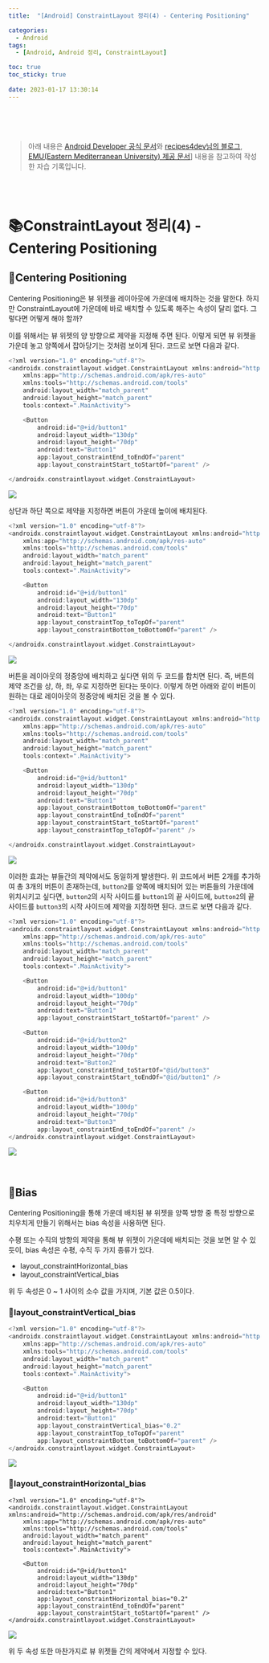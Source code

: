 ```yaml
---
title:  "[Android] ConstraintLayout 정리(4) - Centering Positioning"

categories:
  - Android
tags:
  - [Android, Android 정리, ConstraintLayout]

toc: true
toc_sticky: true
 
date: 2023-01-17 13:30:14
---
```


<br>
<br>
<br>

> 아래 내용은 [Android Developer 공식 문서](https://developer.android.com/training/constraint-layout?hl=ko)와 [recipes4dev님의 블로그](https://recipes4dev.tistory.com/158), [EMU(Eastern Mediterranean University) 제공 문서](https://staff.emu.edu.tr/mobinabeheshti/Documents/courses/ITEC399/lecture%205%20-%20399.pdf)] 내용을 참고하여 작성한 자습 기록입니다.

<br>
<br>

# 📚ConstraintLayout 정리(4) - Centering Positioning

## 📔Centering Positioning

Centering Positioning은 뷰 위젯을 레이아웃에 가운데에 배치하는 것을 말한다. 하지만 ConstraintLayout에 가운데에 바로 배치할 수 있도록 해주는 속성이 달리 없다. 그렇다면 어떻게 해야 할까?

이를 위해서는 뷰 위젯의 양 방향으로 제약을 지정해 주면 된다. 이렇게 되면 뷰 위젯을 가운데 놓고 양쪽에서 잡아당기는 것처럼 보이게 된다. 코드로 보면 다음과 같다.

```kotlin
<?xml version="1.0" encoding="utf-8"?>
<androidx.constraintlayout.widget.ConstraintLayout xmlns:android="http://schemas.android.com/apk/res/android"
    xmlns:app="http://schemas.android.com/apk/res-auto"
    xmlns:tools="http://schemas.android.com/tools"
    android:layout_width="match_parent"
    android:layout_height="match_parent"
    tools:context=".MainActivity">

    <Button
        android:id="@+id/button1"
        android:layout_width="130dp"
        android:layout_height="70dp"
        android:text="Button1"
        app:layout_constraintEnd_toEndOf="parent"
        app:layout_constraintStart_toStartOf="parent" />

</androidx.constraintlayout.widget.ConstraintLayout>
```

![](/assets/images/android/constraintlayout/center1.png)

상단과 하단 쪽으로 제약을 지정하면 버튼이 가운데 높이에 배치된다.

```kotlin
<?xml version="1.0" encoding="utf-8"?>
<androidx.constraintlayout.widget.ConstraintLayout xmlns:android="http://schemas.android.com/apk/res/android"
    xmlns:app="http://schemas.android.com/apk/res-auto"
    xmlns:tools="http://schemas.android.com/tools"
    android:layout_width="match_parent"
    android:layout_height="match_parent"
    tools:context=".MainActivity">

    <Button
        android:id="@+id/button1"
        android:layout_width="130dp"
        android:layout_height="70dp"
        android:text="Button1"
        app:layout_constraintTop_toTopOf="parent"
        app:layout_constraintBottom_toBottomOf="parent" />

</androidx.constraintlayout.widget.ConstraintLayout>
```

![](/assets/images/android/constraintlayout/center2.png)

버튼을 레이아웃의 정중앙에 배치하고 싶다면 위의 두 코드를 합치면 된다. 즉, 버튼의 제약 조건을 상, 하, 좌, 우로 지정하면 된다는 뜻이다. 이렇게 하면 아래와 같이 버튼이 원하는 대로 레이아웃의 정중앙에 배치된 것을 볼 수 있다.

```kotlin
<?xml version="1.0" encoding="utf-8"?>
<androidx.constraintlayout.widget.ConstraintLayout xmlns:android="http://schemas.android.com/apk/res/android"
    xmlns:app="http://schemas.android.com/apk/res-auto"
    xmlns:tools="http://schemas.android.com/tools"
    android:layout_width="match_parent"
    android:layout_height="match_parent"
    tools:context=".MainActivity">

    <Button
        android:id="@+id/button1"
        android:layout_width="130dp"
        android:layout_height="70dp"
        android:text="Button1"
        app:layout_constraintBottom_toBottomOf="parent"
        app:layout_constraintEnd_toEndOf="parent"
        app:layout_constraintStart_toStartOf="parent"
        app:layout_constraintTop_toTopOf="parent" />

</androidx.constraintlayout.widget.ConstraintLayout>
```

![](/assets/images/android/constraintlayout/center3.png)

이러한 효과는 뷰들간의 제약에서도 동일하게 발생한다. 위 코드에서 버튼 2개를 추가하여 총 3개의 버튼이 존재하는데, `button2`를 양쪽에 배치되어 있는 버튼들의 가운데에 위치시키고 싶다면, `button2`의 시작 사이드를 `button1`의 끝 사이드에, `button2`의 끝 사이드를 `button3`의 시작 사이드에 제약을 지정하면 된다. 코드로 보면 다음과 같다.

```kotlin
<?xml version="1.0" encoding="utf-8"?>
<androidx.constraintlayout.widget.ConstraintLayout xmlns:android="http://schemas.android.com/apk/res/android"
    xmlns:app="http://schemas.android.com/apk/res-auto"
    xmlns:tools="http://schemas.android.com/tools"
    android:layout_width="match_parent"
    android:layout_height="match_parent"
    tools:context=".MainActivity">

    <Button
        android:id="@+id/button1"
        android:layout_width="100dp"
        android:layout_height="70dp"
        android:text="Button1"
        app:layout_constraintStart_toStartOf="parent" />

    <Button
        android:id="@+id/button2"
        android:layout_width="100dp"
        android:layout_height="70dp"
        android:text="Button2"
        app:layout_constraintEnd_toStartOf="@id/button3"
        app:layout_constraintStart_toEndOf="@id/button1" />

    <Button
        android:id="@+id/button3"
        android:layout_width="100dp"
        android:layout_height="70dp"
        android:text="Button3"
        app:layout_constraintEnd_toEndOf="parent" />
</androidx.constraintlayout.widget.ConstraintLayout>
```

![](/assets/images/android/constraintlayout/center4.png)

<br>

## 📔Bias

Centering Positioning을 통해 가운데 배치된 뷰 위젯을 양쪽 방향 중 특정 방향으로 치우치게 만들기 위해서는 bias 속성을 사용하면 된다.

수평 또는 수직의 방향의 제약을 통해 뷰 위젯이 가운데에 배치되는 것을 보면 알 수 있듯이, bias 속성은 수평, 수직 두 가지 종류가 있다.

* layout_constraintHorizontal_bias
* layout_constraintVertical_bias

위 두 속성은 0 ~ 1 사이의 소수 값을 가지며, 기본 값은 0.5이다.

### 📖layout_constraintVertical_bias
```kotlin
<?xml version="1.0" encoding="utf-8"?>
<androidx.constraintlayout.widget.ConstraintLayout xmlns:android="http://schemas.android.com/apk/res/android"
    xmlns:app="http://schemas.android.com/apk/res-auto"
    xmlns:tools="http://schemas.android.com/tools"
    android:layout_width="match_parent"
    android:layout_height="match_parent"
    tools:context=".MainActivity">

    <Button
        android:id="@+id/button1"
        android:layout_width="130dp"
        android:layout_height="70dp"
        android:text="Button1"
        app:layout_constraintVertical_bias="0.2"
        app:layout_constraintTop_toTopOf="parent"
        app:layout_constraintBottom_toBottomOf="parent" />
</androidx.constraintlayout.widget.ConstraintLayout>
```

![](/assets/images/android/constraintlayout/vertical_bias.png)

### 📖layout_constraintHorizontal_bias
```
<?xml version="1.0" encoding="utf-8"?>
<androidx.constraintlayout.widget.ConstraintLayout xmlns:android="http://schemas.android.com/apk/res/android"
    xmlns:app="http://schemas.android.com/apk/res-auto"
    xmlns:tools="http://schemas.android.com/tools"
    android:layout_width="match_parent"
    android:layout_height="match_parent"
    tools:context=".MainActivity">

    <Button
        android:id="@+id/button1"
        android:layout_width="130dp"
        android:layout_height="70dp"
        android:text="Button1"
        app:layout_constraintHorizontal_bias="0.2"
        app:layout_constraintEnd_toEndOf="parent"
        app:layout_constraintStart_toStartOf="parent" />
</androidx.constraintlayout.widget.ConstraintLayout>
```

![](/assets/images/android/constraintlayout/horizontal_bias.png)

위 두 속성 또한 마찬가지로 뷰 위젯들 간의 제약에서 지정할 수 있다.